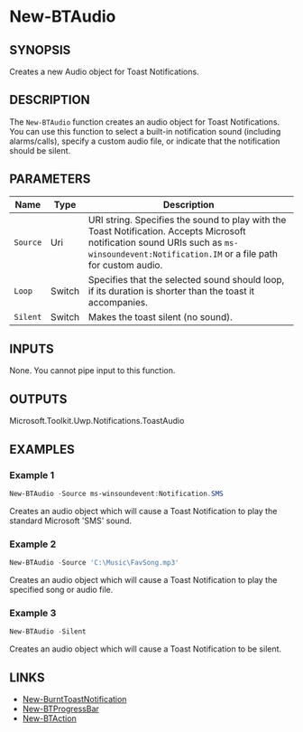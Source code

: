 # New-BTAudio

## SYNOPSIS

Creates a new Audio object for Toast Notifications.

## DESCRIPTION

The `New-BTAudio` function creates an audio object for Toast Notifications.
You can use this function to select a built-in notification sound (including alarms/calls), specify a custom audio file, or indicate that the notification should be silent.

## PARAMETERS

| Name        | Type         | Description                                                                                                                                                                |
|-------------|--------------|----------------------------------------------------------------------------------------------------------------------------------------------------------------------------|
| `Source`    | Uri          | URI string. Specifies the sound to play with the Toast Notification. Accepts Microsoft notification sound URIs such as `ms-winsoundevent:Notification.IM` or a file path for custom audio. |
| `Loop`      | Switch       | Specifies that the selected sound should loop, if its duration is shorter than the toast it accompanies.                                                                    |
| `Silent`    | Switch       | Makes the toast silent (no sound).                                                                                                                                         |

## INPUTS

None. You cannot pipe input to this function.

## OUTPUTS

Microsoft.Toolkit.Uwp.Notifications.ToastAudio

## EXAMPLES

### Example 1

```powershell
New-BTAudio -Source ms-winsoundevent:Notification.SMS
```

Creates an audio object which will cause a Toast Notification to play the standard Microsoft 'SMS' sound.

### Example 2

```powershell
New-BTAudio -Source 'C:\Music\FavSong.mp3'
```

Creates an audio object which will cause a Toast Notification to play the specified song or audio file.

### Example 3

```powershell
New-BTAudio -Silent
```

Creates an audio object which will cause a Toast Notification to be silent.

## LINKS

- [New-BurntToastNotification](New-BurntToastNotification.md)
- [New-BTProgressBar](New-BTProgressBar.md)
- [New-BTAction](New-BTAction.md)
